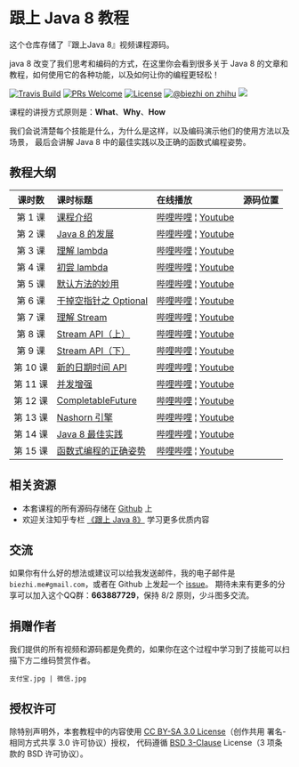 # 跟上 Java 8 教程

这个仓库存储了『跟上Java 8』视频课程源码。

java 8 改变了我们思考和编码的方式，在这里你会看到很多关于 Java 8 的文章和教程，如何使用它的各种功能，以及如何让你的编程更轻松！

[![Travis Build](https://travis-ci.org/biezhi/learn-java8.svg?branch=master)](https://travis-ci.org/biezhi/learn-java8) 
[![PRs Welcome](https://img.shields.io/badge/PRs-welcome-brightgreen.svg)](http://makeapullrequest.com) 
[![License](https://img.shields.io/badge/license-BSD--3-blue.svg)](https://github.com/biezhi/learn-java8/blob/master/LICENSE)
[![@biezhi on zhihu](https://img.shields.io/badge/zhihu-%40biezhi-red.svg)](https://www.zhihu.com/people/biezhi)
[![](https://img.shields.io/github/followers/biezhi.svg?style=social&label=Follow%20Me)](https://github.com/biezhi)

课程的讲授方式原则是：**What**、**Why**、**How**

我们会说清楚每个技能是什么，为什么是这样，以及编码演示他们的使用方法以及场景，
最后会讲解 Java 8 中的最佳实践以及正确的函数式编程姿势。

## 教程大纲

| 课时数 | 课时标题 | 在线播放 | 源码位置 |
|:-----:|:--------|:-------|:-------|
|第 1 课 | [课程介绍]() | [哔哩哔哩]() &brvbar; [Youtube]() |  |
|第 2 课 | [Java 8 的发展]() | [哔哩哔哩]() &brvbar; [Youtube]() | |
|第 3 课 | [理解 lambda]() | [哔哩哔哩]() &brvbar; [Youtube]() | |
|第 4 课 | [初尝 lambda]() | [哔哩哔哩]() &brvbar; [Youtube]() | |
|第 5 课 | [默认方法的妙用]() | [哔哩哔哩]() &brvbar; [Youtube]() | |
|第 6 课 | [干掉空指针之 Optional]() | [哔哩哔哩]() &brvbar; [Youtube]() | |
|第 7 课 | [理解 Stream]() | [哔哩哔哩]() &brvbar; [Youtube]() | |
|第 8 课 | [Stream API（上）]() | [哔哩哔哩]() &brvbar; [Youtube]() | |
|第 9 课 | [Stream API（下）]() | [哔哩哔哩]() &brvbar; [Youtube]() | |
|第 10 课 | [新的日期时间 API]() | [哔哩哔哩]() &brvbar; [Youtube]() | |
|第 11 课 | [并发增强]() | [哔哩哔哩]() &brvbar; [Youtube]() | |
|第 12 课 | [CompletableFuture]() | [哔哩哔哩]() &brvbar; [Youtube]() | |
|第 13 课 | [Nashorn 引擎]() | [哔哩哔哩]() &brvbar; [Youtube]() | |
|第 14 课| [Java 8 最佳实践]() | [哔哩哔哩]() &brvbar; [Youtube]() | |
|第 15 课| [函数式编程的正确姿势]() | [哔哩哔哩]() &brvbar; [Youtube]() | |

## 相关资源

- 本套课程的所有源码存储在 [Github](https://github.com/biezhi/learn-java8) 上
- 欢迎关注知乎专栏 [《跟上 Java 8》](https://zhuanlan.zhihu.com/java8) 学习更多优质内容

## 交流

如果你有什么好的想法或建议可以给我发送邮件，我的电子邮件是 `biezhi.me#gmail.com`，或者在 Github 上发起一个 [issue](https://github.com/biezhi/learn-java8/issues/new)。
期待未来有更多的分享可以加入这个QQ群：**663887729**，保持 8/2 原则，少斗图多交流。

## 捐赠作者

我们提供的所有视频和源码都是免费的，如果你在这个过程中学习到了技能可以扫描下方二维码赞赏作者。

`支付宝.jpg | 微信.jpg`

## 授权许可

除特别声明外，本套教程中的内容使用 [CC BY-SA 3.0 License](https://creativecommons.org/licenses/by-sa/3.0/deed.zh)（创作共用 署名-相同方式共享 3.0 许可协议）授权，
代码遵循 [BSD 3-Clause](https://opensource.org/licenses/BSD-3-Clause) License（3 项条款的 BSD 许可协议）。


